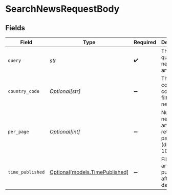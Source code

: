 # SearchNewsRequestBody


## Fields

| Field                                                        | Type                                                         | Required                                                     | Description                                                  |
| ------------------------------------------------------------ | ------------------------------------------------------------ | ------------------------------------------------------------ | ------------------------------------------------------------ |
| `query`                                                      | *str*                                                        | :heavy_check_mark:                                           | The search query for news articles                           |
| `country_code`                                               | *Optional[str]*                                              | :heavy_minus_sign:                                           | The country code for filtering news                          |
| `per_page`                                                   | *Optional[int]*                                              | :heavy_minus_sign:                                           | Number of news articles to return per page (default is 10)   |
| `time_published`                                             | [Optional[models.TimePublished]](../models/timepublished.md) | :heavy_minus_sign:                                           | Filter news articles published after this date               |